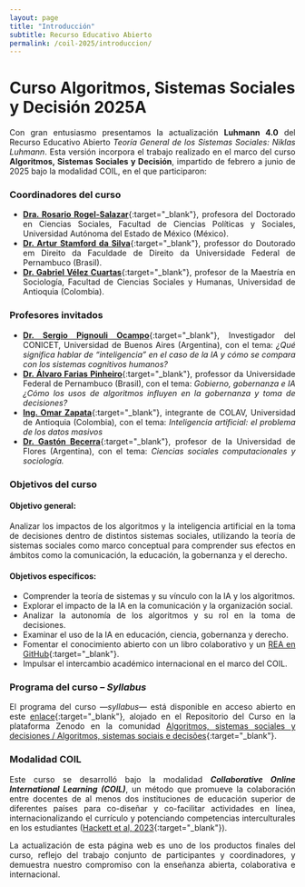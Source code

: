 ```yaml
---
layout: page
title: "Introducción"
subtitle: Recurso Educativo Abierto 
permalink: /coil-2025/introduccion/
---
```


# Curso Algoritmos, Sistemas Sociales y Decisión 2025A

<div style="text-align: justify;" markdown="1">

Con gran entusiasmo presentamos la actualización **Luhmann 4.0** del Recurso Educativo Abierto *Teoría General de los Sistemas Sociales: Niklas Luhmann*. Esta versión incorpora el trabajo realizado en el marco del curso **Algoritmos, Sistemas Sociales y Decisión**, impartido de febrero a junio de 2025 bajo la modalidad COIL, en el que participaron:

### Coordinadores del curso
- [**Dra. Rosario Rogel-Salazar**](https://orcid.org/0000-0002-6018-0635){:target="_blank"}, profesora del Doctorado en Ciencias Sociales, Facultad de Ciencias Políticas y Sociales, Universidad Autónoma del Estado de México (México).
- [**Dr. Artur Stamford da Silva**](https://orcid.org/0000-0001-6537-2399){:target="_blank"}, professor do Doutorado em Direito da Faculdade de Direito da Universidade Federal de Pernambuco (Brasil).
- [**Dr. Gabriel Vélez Cuartas**](https://orcid.org/0000-0003-2350-4650){:target="_blank"}, profesor de la Maestría en Sociología, Facultad de Ciencias Sociales y Humanas, Universidad de Antioquia (Colombia).

### Profesores invitados
- [**Dr. Sergio Pignouli Ocampo**](https://orcid.org/0000-0002-9918-0931){:target="_blank"}, Investigador del CONICET, Universidad de Buenos Aires (Argentina), con el tema: *¿Qué significa hablar de “inteligencia” en el caso de la IA y cómo se compara con los sistemas cognitivos humanos?*
- [**Dr. Álvaro Farias Pinheiro**](https://orcid.org/0000-0002-6254-7293){:target="_blank"}, professor da Universidade Federal de Pernambuco (Brasil), con el tema: *Gobierno, gobernanza e IA ¿Cómo los usos de algoritmos influyen en la gobernanza y toma de decisiones?*
- [**Ing. Omar Zapata**](https://co.linkedin.com/in/omar-zapata-295913337){:target="_blank"}, integrante de COLAV, Universidad de Antioquia (Colombia), con el tema: *Inteligencia artificial: el problema de los datos masivos*
- [**Dr. Gastón Becerra**](https://orcid.org/0000-0001-9432-8848){:target="_blank"}, profesor de la Universidad de Flores (Argentina), con el tema: *Ciencias sociales computacionales y sociología.*
  
### Objetivos del curso
#### Objetivo general:
Analizar los impactos de los algoritmos y la inteligencia artificial en la toma de decisiones dentro de distintos sistemas sociales, utilizando la teoría de sistemas sociales como marco conceptual para comprender sus efectos en ámbitos como la comunicación, la educación, la gobernanza y el derecho.   

#### Objetivos específicos:
- Comprender la teoría de sistemas y su vínculo con la IA y los algoritmos.  
- Explorar el impacto de la IA en la comunicación y la organización social.  
- Analizar la autonomía de los algoritmos y su rol en la toma de decisiones.  
- Examinar el uso de la IA en educación, ciencia, gobernanza y derecho.  
- Fomentar el conocimiento abierto con un libro colaborativo y un [REA en GitHub](https://github.com/rosariorogel/luhmann){:target="_blank"}.  
- Impulsar el intercambio académico internacional en el marco del COIL.   

### Programa del curso – *Syllabus*

El programa del curso *—syllabus—* está disponible en acceso abierto en este [enlace](https://zenodo.org/records/15770097){:target="_blank"}, alojado en el Repositorio del Curso en la plataforma Zenodo en la comunidad [Algoritmos, sistemas sociales y decisiones / Algoritmos, sistemas sociais e decisões](https://zenodo.org/communities/sociologiayalgoritmos/records?q=&l=list&p=1&s=10&sort=newest){:target="_blank"}.

### Modalidad COIL

Este curso se desarrolló bajo la modalidad ***Collaborative Online International Learning (COIL)***, un método que promueve la colaboración entre docentes de al menos dos instituciones de educación superior de diferentes países para co-diseñar y co-facilitar actividades en línea, internacionalizando el currículo y potenciando competencias interculturales en los estudiantes ([Hackett et al, 2023](https://doi.org/10.1007/s11528-024-01000-w){:target="_blank"}).  

La actualización de esta página web es uno de los productos finales del curso, reflejo del trabajo conjunto de participantes y coordinadores, y demuestra nuestro compromiso con la enseñanza abierta, colaborativa e internacional.  
</div>
